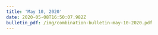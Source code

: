 ```yaml
---
title: 'May 10, 2020'
date: 2020-05-08T16:50:07.982Z
bulletin_pdf: /img/combination-bulletin-may-10-2020.pdf
---
```


